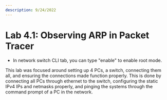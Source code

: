 ```yaml
---
description: 9/24/2022
---
```


# Lab 4.1: Observing ARP in Packet Tracer

* In network switch CLI tab, you can type "enable" to enable root mode.

This lab was focused around setting up 4 PCs, a switch, connecting them all, and ensuring the connections made function properly. This is done by connecting all PCs through ethernet to the switch, configuring the static IPv4 IPs and netmasks properly, and pinging the systems through the command prompt of a PC in the network.

